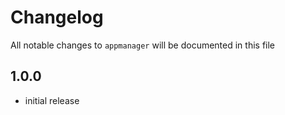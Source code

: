 # Changelog

All notable changes to `appmanager` will be documented in this file

## 1.0.0

- initial release
